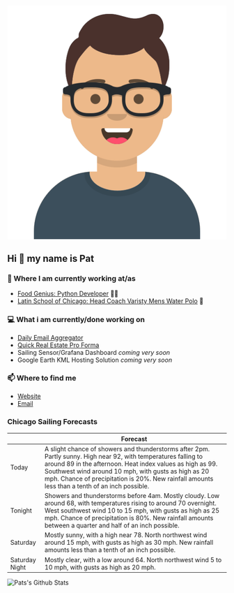 [![Social banner for p-j-falconer](https://raw.githubusercontent.com/P-J-FALCONER/P-J-FALCONER/master/assets/avataaars.svg)](https://patfalconer.com/)
## Hi :wave: my name is Pat

### 💼 Where I am currently working at/as
- [Food Genius: Python Developer](https://getfoodgenius.com/) 🍔🐍
- [Latin School of Chicago: Head Coach Varisty Mens Water Polo](https://www.latinschool.org/) 🤽


### 💻 What i am currently/done working on
 - [Daily Email Aggregator](https://github.com/P-J-FALCONER/dott_daily_mail)
 - [Quick Real Estate Pro Forma](https://github.com/P-J-FALCONER/henry)
 - Sailing Sensor/Grafana Dashboard *coming very soon*
 - Google Earth KML Hosting Solution *coming very soon*

### 📫 Where to find me
 - [Website](https://patfalconer.com/)
 - [Email](mailto:patrick.j.falconer@gmail.com)


### Chicago Sailing Forecasts
|   | Forecast  |
|---|---|
| Today | A slight chance of showers and thunderstorms after 2pm. Partly sunny. High near 92, with temperatures falling to around 89 in the afternoon. Heat index values as high as 99. Southwest wind around 10 mph, with gusts as high as 20 mph. Chance of precipitation is 20%. New rainfall amounts less than a tenth of an inch possible. |
| Tonight | Showers and thunderstorms before 4am. Mostly cloudy. Low around 68, with temperatures rising to around 70 overnight. West southwest wind 10 to 15 mph, with gusts as high as 25 mph. Chance of precipitation is 80%. New rainfall amounts between a quarter and half of an inch possible. |
| Saturday | Mostly sunny, with a high near 78. North northwest wind around 15 mph, with gusts as high as 30 mph. New rainfall amounts less than a tenth of an inch possible. |
| Saturday Night | Mostly clear, with a low around 64. North northwest wind 5 to 10 mph, with gusts as high as 20 mph. |

![Pats's Github Stats](https://github-readme-stats.vercel.app/api?username=p-j-falconer&show_icons=true&theme=radical)
